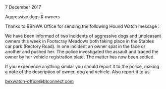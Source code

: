 7 December 2017

Aggressive dogs & owners

Thanks to BBNWA Office for sending the following Hound Watch message :

We have been informed of two incidents of aggressive dogs and unpleasant owners this week in Footscray Meadows both taking place in the Stables car park (Rectory Road). In one incident an owner spat in the face or another and pushed her. The police investigated the assault and traced the owner by her vehicle registration plate. The matter has now been settled.

If you experience anything similar you should report it to the police, making a note of the description of owner, dog and vehicle. Also report it to us.

[bexwatch-office@btconnect.com](mailto:bexwatch-office@btconnect.com)
